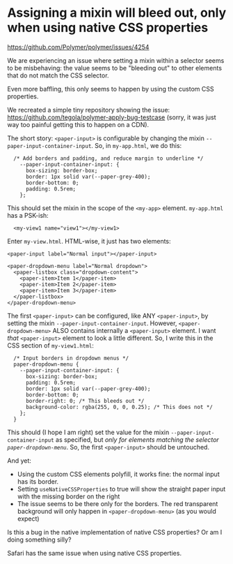 # Assigning a mixin will bleed out, only when using native CSS properties

https://github.com/Polymer/polymer/issues/4254

We are experiencing an issue where setting a mixin within a selector seems to be misbehaving: the value seems to be "bleeding out" to other elements that do not match the CSS selector.

Even more baffling, this only seems to happen by using the custom CSS properties.

We recreated a simple tiny repository showing the issue: https://github.com/tegola/polymer-apply-bug-testcase (sorry, it was just way too painful getting this to happen on a CDN).

The short story: `<paper-input>` is configurable by changing the mixin `--paper-input-container-input`. So, in `my-app.html`, we do this:

      /* Add borders and padding, and reduce margin to underline */
        --paper-input-container-input: {
          box-sizing: border-box;
          border: 1px solid var(--paper-grey-400);
          border-bottom: 0;
          padding: 0.5rem;
        };

This should set the mixin in the scope of the `<my-app>` element.
`my-app.html` has a PSK-ish:

      <my-view1 name="view1"></my-view1>

Enter `my-view.html`. HTML-wise, it just has two elements:

    <paper-input label="Normal input"></paper-input>

    <paper-dropdown-menu label="Normal dropdown">
      <paper-listbox class="dropdown-content">
        <paper-item>Item 1</paper-item>
        <paper-item>Item 2</paper-item>
        <paper-item>Item 3</paper-item>
      </paper-listbox>
    </paper-dropdown-menu>

The first `<paper-input>` can be configured, like ANY `<paper-input>`, by setting the mixin `--paper-input-container-input`. However, `<paper-dropdown-menu>` ALSO contains internally a `<paper-input>` element. I want *that* `<paper-input>` element to look a little different. So, I write this in the CSS section of `my-view1.html`:

      /* Input borders in dropdown menus */
      paper-dropdown-menu {
        --paper-input-container-input: {
          box-sizing: border-box;
          padding: 0.5rem;
          border: 1px solid var(--paper-grey-400);
          border-bottom: 0;
          border-right: 0; /* This bleeds out */
          background-color: rgba(255, 0, 0, 0.25); /* This does not */
        };
      }

This should (I hope I am right) set the value for the mixin `--paper-input-container-input` as specified, but _only for elements matching the selector `paper-dropdown-menu`_.
So, the first `<paper-input>` should be untouched.

And yet: 

* Using the custom CSS elements polyfill, it works fine: the normal input has its border.
* Setting `useNativeCSSProperties` to true will show the straight paper input with the missing border on the right
* The issue seems to be there only for the borders. The red transparent background will only happen in `<paper-dropdown-menu>` (as you would expect)

Is this a bug in the native implementation of native CSS properties? Or am I doing something silly?

Safari has the same issue when using native CSS properties.


